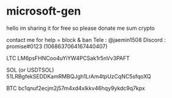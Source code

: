# microsoft-gen

hello im sharing it for free so please donate me sum crypto

contact me for help = block & ban
Tele : @jaemin1508
Discord : promise#0123 (1068637064167440407)

LTC
LM6psFHNCoo4uYiYW4PCSak1r5nVv3PAFT



SOL (or USDTSOL)
51LRBgfekSEDDKamRMBQJgh1LrAm4tpUzCqNC5sfqoXQ



BTC
bc1qnuf2ecjm2j57m4xd4xlkkv46hqy9ykdc9q7kpx
